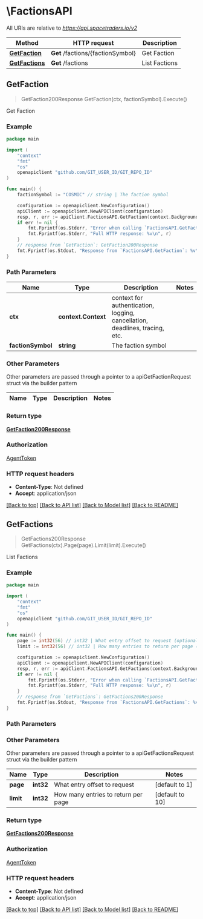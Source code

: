 # \FactionsAPI

All URIs are relative to *https://api.spacetraders.io/v2*

Method | HTTP request | Description
------------- | ------------- | -------------
[**GetFaction**](FactionsAPI.md#GetFaction) | **Get** /factions/{factionSymbol} | Get Faction
[**GetFactions**](FactionsAPI.md#GetFactions) | **Get** /factions | List Factions



## GetFaction

> GetFaction200Response GetFaction(ctx, factionSymbol).Execute()

Get Faction



### Example

```go
package main

import (
	"context"
	"fmt"
	"os"
	openapiclient "github.com/GIT_USER_ID/GIT_REPO_ID"
)

func main() {
	factionSymbol := "COSMIC" // string | The faction symbol

	configuration := openapiclient.NewConfiguration()
	apiClient := openapiclient.NewAPIClient(configuration)
	resp, r, err := apiClient.FactionsAPI.GetFaction(context.Background(), factionSymbol).Execute()
	if err != nil {
		fmt.Fprintf(os.Stderr, "Error when calling `FactionsAPI.GetFaction``: %v\n", err)
		fmt.Fprintf(os.Stderr, "Full HTTP response: %v\n", r)
	}
	// response from `GetFaction`: GetFaction200Response
	fmt.Fprintf(os.Stdout, "Response from `FactionsAPI.GetFaction`: %v\n", resp)
}
```

### Path Parameters


Name | Type | Description  | Notes
------------- | ------------- | ------------- | -------------
**ctx** | **context.Context** | context for authentication, logging, cancellation, deadlines, tracing, etc.
**factionSymbol** | **string** | The faction symbol | 

### Other Parameters

Other parameters are passed through a pointer to a apiGetFactionRequest struct via the builder pattern


Name | Type | Description  | Notes
------------- | ------------- | ------------- | -------------


### Return type

[**GetFaction200Response**](GetFaction200Response.md)

### Authorization

[AgentToken](../README.md#AgentToken)

### HTTP request headers

- **Content-Type**: Not defined
- **Accept**: application/json

[[Back to top]](#) [[Back to API list]](../README.md#documentation-for-api-endpoints)
[[Back to Model list]](../README.md#documentation-for-models)
[[Back to README]](../README.md)


## GetFactions

> GetFactions200Response GetFactions(ctx).Page(page).Limit(limit).Execute()

List Factions



### Example

```go
package main

import (
	"context"
	"fmt"
	"os"
	openapiclient "github.com/GIT_USER_ID/GIT_REPO_ID"
)

func main() {
	page := int32(56) // int32 | What entry offset to request (optional) (default to 1)
	limit := int32(56) // int32 | How many entries to return per page (optional) (default to 10)

	configuration := openapiclient.NewConfiguration()
	apiClient := openapiclient.NewAPIClient(configuration)
	resp, r, err := apiClient.FactionsAPI.GetFactions(context.Background()).Page(page).Limit(limit).Execute()
	if err != nil {
		fmt.Fprintf(os.Stderr, "Error when calling `FactionsAPI.GetFactions``: %v\n", err)
		fmt.Fprintf(os.Stderr, "Full HTTP response: %v\n", r)
	}
	// response from `GetFactions`: GetFactions200Response
	fmt.Fprintf(os.Stdout, "Response from `FactionsAPI.GetFactions`: %v\n", resp)
}
```

### Path Parameters



### Other Parameters

Other parameters are passed through a pointer to a apiGetFactionsRequest struct via the builder pattern


Name | Type | Description  | Notes
------------- | ------------- | ------------- | -------------
 **page** | **int32** | What entry offset to request | [default to 1]
 **limit** | **int32** | How many entries to return per page | [default to 10]

### Return type

[**GetFactions200Response**](GetFactions200Response.md)

### Authorization

[AgentToken](../README.md#AgentToken)

### HTTP request headers

- **Content-Type**: Not defined
- **Accept**: application/json

[[Back to top]](#) [[Back to API list]](../README.md#documentation-for-api-endpoints)
[[Back to Model list]](../README.md#documentation-for-models)
[[Back to README]](../README.md)

